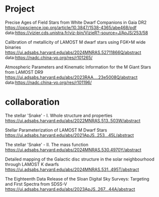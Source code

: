 # Project

Precise Ages of Field Stars from White Dwarf Companions in Gaia DR2
https://iopscience.iop.org/article/10.3847/1538-4365/abe468/pdf
data:https://vizier.cds.unistra.fr/viz-bin/VizieR?-source=J/ApJS/253/58

Calibration of metallicity of LAMOST M dwarf stars using FGK+M wide binaries
https://ui.adsabs.harvard.edu/abs/2024MNRAS.52711866Q/abstract
data:https://nadc.china-vo.org/res/r101265/

Atmospheric Parameters and Kinematic Information for the M Giant Stars from LAMOST DR9
https://ui.adsabs.harvard.edu/abs/2023RAA....23e5008Q/abstract
data:https://nadc.china-vo.org/res/r101196/

# collaboration
The stellar 'Snake' - I. Whole structure and properties
https://ui.adsabs.harvard.edu/abs/2022MNRAS.513..503W/abstract

Stellar Parameterization of LAMOST M Dwarf Stars
https://ui.adsabs.harvard.edu/abs/2021ApJS..253...45L/abstract

The stellar 'Snake' - II. The mass function
https://ui.adsabs.harvard.edu/abs/2024MNRAS.530.4970Y/abstract

Detailed mapping of the Galactic disc structure in the solar neighbourhood through LAMOST K dwarfs
https://ui.adsabs.harvard.edu/abs/2024MNRAS.531..495T/abstract

The Eighteenth Data Release of the Sloan Digital Sky Surveys: Targeting and First Spectra from SDSS-V
https://ui.adsabs.harvard.edu/abs/2023ApJS..267...44A/abstract
